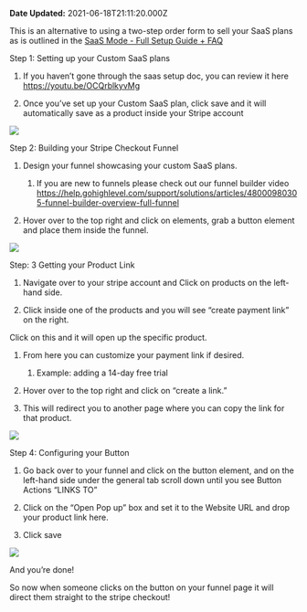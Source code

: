 **Date Updated:** 2021-06-18T21:11:20.000Z

This is an alternative to using a two-step order form to sell your SaaS plans as is outlined in the [SaaS Mode - Full Setup Guide + FAQ](https://help.gohighlevel.com/support/solutions/articles/48001184920-saas-mode-full-setup-guide-faq) 

  
Step 1: Setting up your Custom SaaS plans

  
1. If you haven’t gone through the saas setup doc, you can review it here <https://youtu.be/OCQrblkyvMg>

  
1. Once you’ve set up your Custom SaaS plan, click save and it will automatically save as a product inside your Stripe account
  
  
![](https://s3.amazonaws.com/cdn.freshdesk.com/data/helpdesk/attachments/production/48112368291/original/hXK98xgqETfzg1VzRvpUlpd1cPWwtNlUrA.gif?1623959106)
  
  
Step 2: Building your Stripe Checkout Funnel

  
1. Design your funnel showcasing your custom SaaS plans.  
   1. If you are new to funnels please check out our funnel builder video <https://help.gohighlevel.com/support/solutions/articles/48000980305-funnel-builder-overview-full-funnel>

  
1. Hover over to the top right and click on elements, grab a button element and place them inside the funnel.
  
  
![](https://s3.amazonaws.com/cdn.freshdesk.com/data/helpdesk/attachments/production/48112321351/original/abzK3Trgw-rEnZoiy401qhDMtPVi4PkRVQ.gif?1623947488)
  
  
Step: 3 Getting your Product Link

  
1. Navigate over to your stripe account and Click on products on the left-hand side.

  
1. Click inside one of the products and you will see “create payment link” on the right.

Click on this and it will open up the specific product.

  
1. From here you can customize your payment link if desired.  
   1. Example: adding a 14-day free trial

  
1. Hover over to the top right and click on “create a link.”

  
1. This will redirect you to another page where you can copy the link for that product.

  
![](https://s3.amazonaws.com/cdn.freshdesk.com/data/helpdesk/attachments/production/48112321324/original/1lyXgNDxHYzgbvv6meN0KGQZJdnD85bGyQ.gif?1623947476)
  
  
Step 4: Configuring your Button

  
1. Go back over to your funnel and click on the button element, and on the left-hand side under the general tab scroll down until you see Button Actions “LINKS TO”

  
1. Click on the “Open Pop up” box and set it to the Website URL and drop your product link here.

  
1. Click save

  
![](https://s3.amazonaws.com/cdn.freshdesk.com/data/helpdesk/attachments/production/48112321258/original/95me1FmHeBJYnhlsdKhV6DCUd9AlgXJWXw.gif?1623947457)

  
And you’re done!

  
So now when someone clicks on the button on your funnel page it will direct them straight to the stripe checkout!
  
  